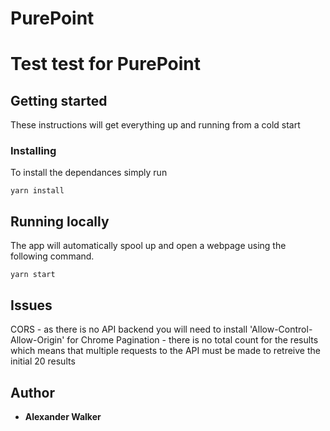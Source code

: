 # PurePoint


# Test test for PurePoint

## Getting started

These instructions will get everything up and running from a cold start

### Installing

To install the dependances simply run 

```
yarn install 
```

## Running locally

The app will automatically spool up and open a webpage using the following command. 

```
yarn start
```

## Issues

CORS - as there is no API backend you will need to install 'Allow-Control-Allow-Origin' for Chrome
Pagination - there is no total count for the results which means that multiple requests to the API must be made to retreive the initial 20 results

## Author

* **Alexander Walker**